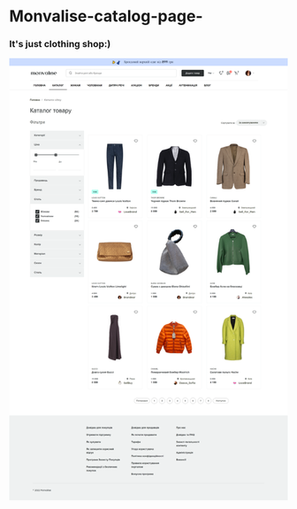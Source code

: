 # Monvalise-catalog-page-
### It's just clothing shop:)
<div>
<img src="Monvalise(clothing shop).png">
</div>
